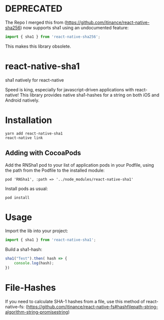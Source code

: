 # DEPRECATED

The Repo I merged this from (https://github.com/itinance/react-native-sha256) now supports sha1 using an undocumented feature:

```js
import { sha1 } from 'react-native-sha256';
```

This makes this library obsolete.

# react-native-sha1
sha1 natively for react-native

Speed is king, especially for javascript-driven applications with react-native!
This library provides native sha1-hashes for a string on both iOS and Android
natively.

# Installation
```
yarn add react-native-sha1
react-native link
```

## Adding with CocoaPods

Add the RNSha1 pod to your list of application pods in your Podfile, using the path from the Podfile to the installed module:

```
pod 'RNSha1', :path => '../node_modules/react-native-sha1'
```

Install pods as usual:
```
pod install
```

# Usage

Import the lib into your project:

```javascript
import { sha1 } from 'react-native-sha1';
```

Build a sha1-hash:

```javascript
sha1("Test").then( hash => {
    console.log(hash);
})
```

# File-Hashes

If you need to calculate SHA-1 hashes from a file, use this method of react-native-fs:
(https://github.com/itinance/react-native-fs#hashfilepath-string-algorithm-string-promisestring)